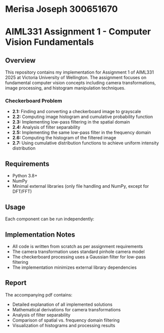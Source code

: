 # Merisa Joseph 300651670 
# AIML331 Assignment 1 - Computer Vision Fundamentals

## Overview
This repository contains my implementation for Assignment 1 of AIML331 2025 at Victoria University of Wellington. The assignment focuses on fundamental computer vision concepts including camera transformations, image processing, and histogram manipulation techniques.

### Checkerboard Problem 
- **2.1:** Finding and converting a checkerboard image to grayscale
- **2.2:** Computing image histogram and cumulative probability function
- **2.3:** Implementing low-pass filtering in the spatial domain
- **2.4:** Analysis of filter separability
- **2.5:** Implementing the same low-pass filter in the frequency domain
- **2.6:** Computing the histogram of the filtered image
- **2.7:** Using cumulative distribution functions to achieve uniform intensity distribution

## Requirements
- Python 3.8+
- NumPy
- Minimal external libraries (only file handling and NumPy, except for DFT/FFT)

## Usage
Each component can be run independently:

## Implementation Notes
- All code is written from scratch as per assignment requirements
- The camera transformation uses standard pinhole camera model
- The checkerboard processing uses a Gaussian filter for low-pass filtering
- The implementation minimizes external library dependencies

## Report
The accompanying pdf contains:
- Detailed explanation of all implemented solutions
- Mathematical derivations for camera transformations
- Analysis of filter separability
- Comparison of spatial vs. frequency domain filtering
- Visualization of histograms and processing results
